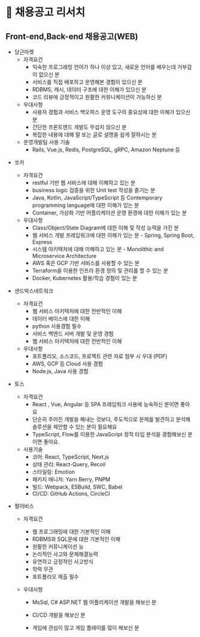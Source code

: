 # **📝 채용공고 리서치**

## Front-end,Back-end 채용공고(WEB)

* 당근마켓
  - 자격요건 
    + 익숙한 프로그래밍 언어가 하나 이상 있고, 새로운 언어를 배우는데 거부감이 없으신 분
    + 서비스를 직접 배포하고 운영해본 경험이 있으신 분 
    + RDBMS, 캐시, 데이터 구조에 대한 이해가 있으신 분
    + 코드 리뷰에 긍정적이고 원활한 커뮤니케이션이 가능하신 분
  - 우대사항 
    - 사용자 경험과 서비스 백오피스 운영 도구의 중요성에 대한 이해가 있으신 분
    - 간단한 프론트엔드 개발도 무섭지 않으신 분
    - 복잡한 내용에 대해 말 또는 글로 설명을 쉽게 잘하시는 분
  - 운영개발팀 사용 기술 
    - Rails, Vue.js, Redis, PostgreSQL, gRPC, Amazon Neptune 등

- 쏘카 

  - 자격요건
    - restful 기반 웹 서비스에 대해 이해하고 있는 분 
    - business logic 검증을 위한 Unit test 작성을 즐기는 분
    - Java, Kotlin, JavaScript/TypeScript 등 Contemporary programming language에 대한 이해가 있는 분
    - Container, 가상화 기반 어플리케이션 운영 환경에 대한 이해가 있는 분
  - 우대사항
    - Class/Object/State Diagram에 대한 이해 및 작성 능력을 가진 분
    - 웹 서비스 개발 프레임워크에 대한 이해가 있는 분 - Spring, Spring Boot, Express
    - 시스템 아키텍처에 대해 이해하고 있는 분 - Monolithic and Microservice Architecture
    - AWS 혹은 GCP 기반 서비스를 사용할 수 있는 분
    - Terraform을 이용한 인프라 환경 정의 및 관리를 할 수 있는 분
    - Docker, Kubernetes 활용/학습 경험이 있는 분
  
- 샌드박스네트워크

  - 자격요건
    - 웹 서비스 아키텍처에 대한 전반적인 이해
    - 데이터 베이스에 대한 이해
    - python 사용경험 필수
    - 서비스 백엔드 서버 개발 및 운영 경험
    - 웹 서비스 아키텍처에 대한 전반적인 이해
  - 우대사항
    - 포트폴리오, 소스코드, 프로젝트 관련 자료 첨부 시 우대 (PDF)
    - AWS, GCP 등 Cloud 사용 경험
    - Node.js, Java 사용 경험

- 토스
  - 자격요건
    - React , Vue, Angular 등 SPA 프레임워크 사용에 능숙하신 분이면 좋아요
    - 단순히 주어진 개발을 해내는 것보다, 주도적으로 문제를 발견하고 분석해 솔루션을 제안할 수 있는 분이 필요해요
    - TypeScript, Flow를 이용한 JavaScript 정적 타입 분석을 경험해보신 분이면 좋아요.
  - 사용기술
    - 코어: React, TypeScript, Next.js
    - 상태 관리: React-Query, Recoil
    - 스타일링: Emotion
    - 패키지 매니저: Yarn Berry, PNPM
    - 빌드: Webpack, ESBuild, SWC, Babel
    - CI/CD: GitHub Actions, CircleCI
  
- 펄어비스

    - 자격요건
      -  웹 프로그래밍에 대한 기본적인 이해
      - RDBMS와 SQL문에 대한 기본적인 이해
      - 원활한 커뮤니케이션 능
      - 논리적인 사고와 문제해결능력
      - 유연하고 긍정적인 사고방식
      - 학력 무관
      - 포트폴리오 제출 필수

    - 우대사항 

      - MsSql, C# ASP.NET 웹 어플리케이션 개발을 해보신 분

      - CI/CD 개발을 해보신 분
      - 게임에 관심이 많고 게임 플레이를 많이 해보신 분

  